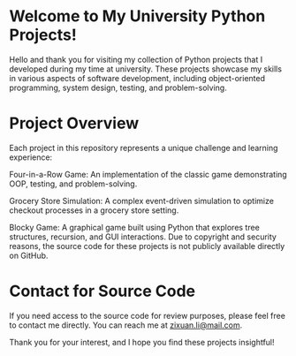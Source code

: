 # Welcome to My University Python Projects!
Hello and thank you for visiting my collection of Python projects that I developed during my time at university. These projects showcase my skills in various aspects of software development, including object-oriented programming, system design, testing, and problem-solving.

# Project Overview
Each project in this repository represents a unique challenge and learning experience:

Four-in-a-Row Game: An implementation of the classic game demonstrating OOP, testing, and problem-solving.

Grocery Store Simulation: A complex event-driven simulation to optimize checkout processes in a grocery store setting.

Blocky Game: A graphical game built using Python that explores tree structures, recursion, and GUI interactions.
Due to copyright and security reasons, the source code for these projects is not publicly available directly on GitHub.

# Contact for Source Code
If you need access to the source code for review purposes, please feel free to contact me directly. You can reach me at zixuan.li@mail.com.

Thank you for your interest, and I hope you find these projects insightful!


